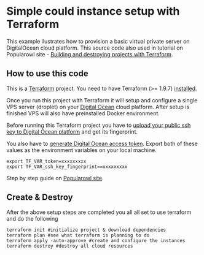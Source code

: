 # Simple could instance setup with Terraform

This example ilustrates how to provision a basic virtual private server on DigitalOcean cloud platform. This source code also used in tutorial on Popularowl site - [Building and destroying projects with Terraform](https://www.popularowl.com/cloud-platforms/building-and-destroying-projects-with-terraform).

## How to use this code

This is a [Terraform](https://www.terraform.io) project. You need to have Terraform (>= 1.9.7) [installed](https://learn.hashicorp.com/tutorials/terraform/install-cli).

Once you run this project with Terraform it will setup and configure a single VPS server (droplet) on your [Digital Ocean](https://m.do.co/c/b61ccd72fd1c) cloud platform. After setup is finished VPS will also have preinstalled Docker environment.

Before running this Terraform project you have to [upload your public ssh key to Digital Ocean platform](https://www.digitalocean.com/docs/droplets/how-to/add-ssh-keys) and get its fingerprint.

You also have to [generate Digital Ocean access token](https://www.digitalocean.com/docs/api/create-personal-access-token). Export both of these values as the environment variables on your local machine.

    export TF_VAR_token=xxxxxxxxx
    export TF_VAR_ssh_key_fingerprint==xxxxxxxxx

Step by step guide on [Popularowl site](https://www.popularowl.com/cloud-platforms/building-and-destroying-projects-with-terraform).

## Create & Destroy

After the above setup steps are completed you all all set to use terraform and do the following

    terraform init #initialize project & download dependencies
    terraform plan #see what terraform is planning to do
    terraform apply -auto-approve #create and configure the instances
    terraform destroy #destroy all cloud resources
